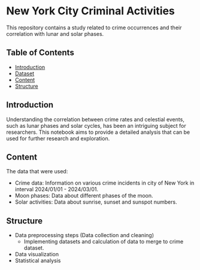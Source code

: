 # New York City Criminal Activities

This repository contains a study related to crime occurrences and their correlation with lunar and solar phases.

## Table of Contents

- [Introduction](#introduction)
- [Dataset](#dataset)
- [Content](#content)
- [Structure](#structure)

## Introduction

Understanding the correlation between crime rates and celestial events, such as lunar phases and solar cycles, has been an intriguing subject for researchers. This notebook aims to provide a detailed analysis that can be used for further research and exploration.

## Content

The data that were used:
- Crime data: Information on various crime incidents in city of New York in interval 2024/01/01 - 2024/03/01.
- Moon phases: Data about different phases of the moon.
- Solar activities: Data about sunrise, sunset and sunspot numbers. 

## Structure

- Data preprocessing steps (Data collection and cleaning)
    - Implementing datasets and calculation of data to merge to crime dataset. 
- Data visualization
- Statistical analysis
